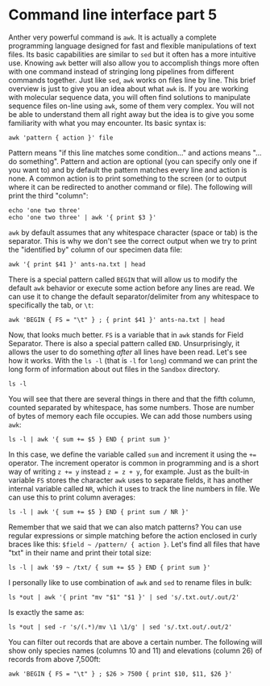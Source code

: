 # Command line interface part 5
Anther very powerful command is `awk`. It is actually a complete programming language designed for fast and flexible manipulations of text files. Its basic capabilities are similar to `sed` but it often has a more intuitive use. Knowing `awk` better will also allow you to accomplish things more often with one command instead of stringing long pipelines from different commands together. Just like `sed`, `awk` works on files line by line. This brief overview is just to give you an idea about what `awk` is. If you are working with molecular sequence data, you will often find solutions to manipulate sequence files on-line using `awk`, some of them very complex. You will not be able to understand them all right away but the idea is to give you some familiarity with what you may encounter.
Its basic syntax is:
```shell
awk 'pattern { action }' file
``` 
Pattern means "if this line matches some condition..." and actions means "... do something". Pattern and action are optional (you can specify only one if you want to) and by default the pattern matches every line and action is none.
A common action is to print something to the screen (or to output where it can be redirected to another command or file). The following will print the third "column":
```shell
echo 'one two three'
echo 'one two three' | awk '{ print $3 }' 
```
`awk` by default assumes that any whitespace character (space or tab) is the separator. This is why we don't see the correct output when we try to print the "identified by" column of our specimen data file:
```shell
awk '{ print $41 }' ants-na.txt | head
```
There is a special pattern called `BEGIN` that will allow us to modify the default `awk` behavior or execute some action before any lines are read. We can use it to change the default separator/delimiter from any whitespace to specifically the tab, or `\t`:
```shell
awk 'BEGIN { FS = "\t" } ; { print $41 }' ants-na.txt | head
```
Now, that looks much better. `FS` is a variable that in `awk` stands for Field Separator.
There is also a special pattern called `END`. Unsurprisingly, it allows the user to do something *after* all lines have been read. Let's see how it works. With the `ls -l` (that is `-l` for `long`) command we can print the long form of information about out files in the `Sandbox` directory.
```shell
ls -l
```
You will see that there are several things in there and that the fifth column, counted separated by whitespace, has some numbers. Those are number of bytes of memory each file occupies. We can add those numbers using `awk`:
```shell
ls -l | awk '{ sum += $5 } END { print sum }'
```
In this case, we define the variable called `sum` and increment it using the `+=` operator. The increment operator is common in programming and is a short way of writing `z += y` instead `z = z + y`, for example.
Just as the built-in variable `FS` stores the character `awk` uses to separate fields, it has another internal variable called `NR`, which it uses to track the line numbers in file. We can use this to print column averages:
```shell
ls -l | awk '{ sum += $5 } END { print sum / NR }'
```
Remember that we said that we can also match patterns? You can use regular expressions or simple matching before the action enclosed in curly braces like this: `$field ~ /pattern/ { action }`. Let's find all files that have "txt" in their name and print their total size:
```shell
ls -l | awk '$9 ~ /txt/ { sum += $5 } END { print sum }'
```
I personally like to use combination of `awk` and `sed` to rename files in bulk:
```shell
ls *out | awk '{ print "mv "$1" "$1 }' | sed 's/.txt.out/.out/2'
```
Is exactly the same as:
```shell
ls *out | sed -r 's/(.*)/mv \1 \1/g' | sed 's/.txt.out/.out/2'
```
You can filter out records that are above a certain number. The following will show only species names (columns 10 and 11) and elevations (column 26) of records from above 7,500ft:
```shell
awk 'BEGIN { FS = "\t" } ; $26 > 7500 { print $10, $11, $26 }'
```